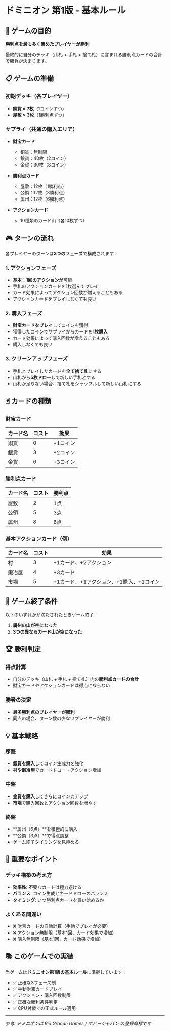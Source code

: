 # ドミニオン 第1版 - 基本ルール

## 🎯 ゲームの目的
**勝利点を最も多く集めたプレイヤーが勝利**

最終的に自分のデッキ（山札 + 手札 + 捨て札）に含まれる勝利点カードの合計で勝負が決まります。

## 📋 ゲームの準備

### 初期デッキ（各プレイヤー）
- **銅貨 × 7枚**（1コインずつ）
- **屋敷 × 3枚**（1勝利点ずつ）

### サプライ（共通の購入エリア）
- **財宝カード**
  - 銅貨：無制限
  - 銀貨：40枚（2コイン）
  - 金貨：30枚（3コイン）
  
- **勝利点カード**
  - 屋敷：12枚（1勝利点）
  - 公領：12枚（3勝利点）
  - 属州：12枚（6勝利点）
  
- **アクションカード**
  - 10種類のカード山（各10枚ずつ）

## 🎮 ターンの流れ

各プレイヤーのターンは**3つのフェーズ**で構成されます：

### 1. アクションフェーズ
- **基本：1回のアクション**が可能
- 手札のアクションカードを1枚選んでプレイ
- カード効果によってアクション回数が増えることもある
- アクションカードをプレイしなくても良い

### 2. 購入フェーズ
- **財宝カードをプレイ**してコインを獲得
- 獲得したコインでサプライからカードを**1枚購入**
- カード効果によって購入回数が増えることもある
- 購入しなくても良い

### 3. クリーンアップフェーズ
- 手札とプレイしたカードを**全て捨て札**にする
- 山札から**5枚ドロー**して新しい手札とする
- 山札が足りない場合、捨て札をシャッフルして新しい山札にする

## 🃏 カードの種類

### 財宝カード
| カード名 | コスト | 効果 |
|---------|-------|------|
| 銅貨 | 0 | +1コイン |
| 銀貨 | 3 | +2コイン |
| 金貨 | 6 | +3コイン |

### 勝利点カード
| カード名 | コスト | 勝利点 |
|---------|-------|--------|
| 屋敷 | 2 | 1点 |
| 公領 | 5 | 3点 |
| 属州 | 8 | 6点 |

### 基本アクションカード（例）
| カード名 | コスト | 効果 |
|---------|-------|------|
| 村 | 3 | +1カード、+2アクション |
| 鍛冶屋 | 4 | +3カード |
| 市場 | 5 | +1カード、+1アクション、+1購入、+1コイン |

## 🏁 ゲーム終了条件

以下のいずれかが満たされたときゲーム終了：

1. **属州の山が空になった**
2. **3つの異なるカード山が空になった**

## 🏆 勝利判定

### 得点計算
- 自分のデッキ（山札 + 手札 + 捨て札）内の**勝利点カードの合計**
- 財宝カードやアクションカードは得点にならない

### 勝者の決定
- **最多勝利点のプレイヤーが勝利**
- 同点の場合、ターン数の少ないプレイヤーが勝利

## 💡 基本戦略

### 序盤
- **銀貨を購入**してコイン生成力を強化
- **村や鍛冶屋**でカードドロー・アクション増加

### 中盤
- **金貨を購入**してさらにコイン力アップ
- **市場**で購入回数とアクション回数を増やす

### 終盤
- **属州（6点）**を積極的に購入
- **公領（3点）**で得点調整
- ゲーム終了タイミングを見極める

## 🎯 重要なポイント

### デッキ構築の考え方
- **効率性**: 不要なカードは極力避ける
- **バランス**: コイン生成とカードドローのバランス
- **タイミング**: いつ勝利点カードを買い始めるか

### よくある間違い
- ❌ 財宝カードの自動計算（手動でプレイが必要）
- ❌ アクション無制限（基本1回、カード効果で増加）
- ❌ 購入無制限（基本1回、カード効果で増加）

## 📚 このゲームでの実装

当ゲームは**ドミニオン第1版の基本ルール**に準拠しています：

- ✅ 正確な3フェーズ制
- ✅ 手動財宝カードプレイ
- ✅ アクション・購入回数制限
- ✅ 正確な勝利条件判定
- ✅ CPU対戦での正式ルール適用

---

*参考: ドミニオンは Rio Grande Games / ホビージャパン の登録商標です*